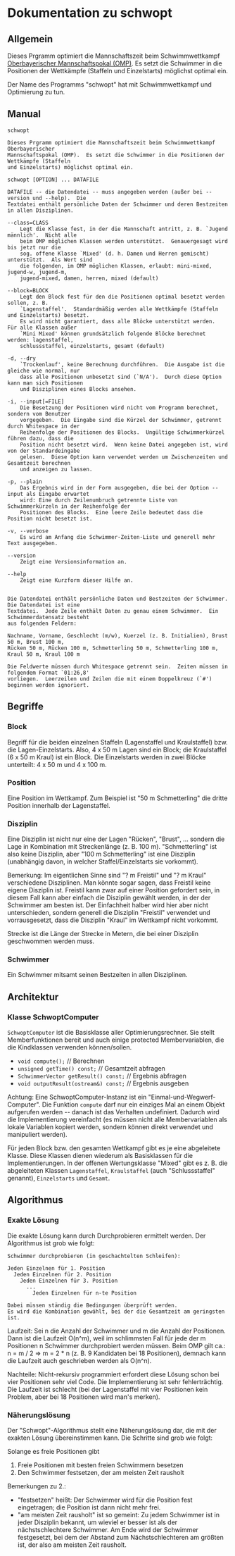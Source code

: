 Dokumentation zu schwopt
========================

Allgemein
---------

Dieses Prgramm optimiert die Mannschaftszeit beim Schwimmwettkampf [Oberbayerischer Mannschaftspokal (OMP)](http://www.bsv-oberbayern.de/omp/start.html).  Es setzt die Schwimmer in die Positionen der Wettkämpfe (Staffeln und Einzelstarts) möglichst optimal ein.

Der Name des Programms "schwopt" hat mit Schwimmwettkampf und Optimierung zu tun.

Manual
------

    schwopt
    
    Dieses Prgramm optimiert die Mannschaftszeit beim Schwimmwettkampf Oberbayerischer
    Mannschaftspokal (OMP).  Es setzt die Schwimmer in die Positionen der Wettkämpfe (Staffeln
    und Einzelstarts) möglichst optimal ein.

    schwopt [OPTION] ... DATAFILE

    DATAFILE -- die Datendatei -- muss angegeben werden (außer bei --version und --help).  Die
    Textdatei enthält persönliche Daten der Schwimmer und deren Bestzeiten in allen Disziplinen.

    --class=CLASS
        Legt die Klasse fest, in der die Mannschaft antritt, z. B. `Jugend männlich'.  Nicht alle
        beim OMP möglichen Klassen werden unterstützt.  Genauergesagt wird bis jetzt nur die
        sog. offene Klasse `Mixed' (d. h. Damen und Herren gemischt) unterstützt.  Als Wert sind
        die folgenden, im OMP möglichen Klassen, erlaubt: mini-mixed, jugend-w, jugend-m,
        jugend-mixed, damen, herren, mixed (default)

    --block=BLOCK
        Legt den Block fest für den die Positionen optimal besetzt werden sollen, z. B.
        `Lagenstaffel'.  Standardmäßig werden alle Wettkämpfe (Staffeln und Einzelstarts) besetzt.
        Es wird nicht garantiert, dass alle Blöcke unterstützt werden.  Für alle Klassen außer
        `Mini Mixed' können grundsätzlich folgende Blöcke berechnet werden: lagenstaffel,
        schlussstaffel, einzelstarts, gesamt (default)

    -d, --dry
        `Trockenlauf', keine Berechnung durchführen.  Die Ausgabe ist die gleiche wie normal, nur
        dass alle Positionen unbesetzt sind (`N/A').  Durch diese Option kann man sich Positionen
        und Disziplinen eines Blocks ansehen.

    -i, --input[=FILE]
        Die Besetzung der Positionen wird nicht vom Programm berechnet, sondern vom Benutzer
        vorgegeben.  Die Eingabe sind die Kürzel der Schwimmer, getrennt durch Whitespace in der
        Reihenfolge der Positionen des Blocks.  Ungültige Schwimmerkürzel führen dazu, dass die
        Position nicht besetzt wird.  Wenn keine Datei angegeben ist, wird von der Standardeingabe
        gelesen.  Diese Option kann verwendet werden um Zwischenzeiten und Gesamtzeit berechnen
        und anzeigen zu lassen.

    -p, --plain
        Das Ergebnis wird in der Form ausgegeben, die bei der Option --input als Eingabe erwartet
        wird: Eine durch Zeilenumbruch getrennte Liste von Schwimmerkürzeln in der Reihenfolge der
        Positionen des Blocks.  Eine leere Zeile bedeutet dass die Position nicht besetzt ist.

    -v, --verbose
        Es wird am Anfang die Schwimmer-Zeiten-Liste und generell mehr Text ausgegeben.

    --version
        Zeigt eine Versionsinformation an.

    --help
        Zeigt eine Kurzform dieser Hilfe an.
    
    
    Die Datendatei enthält persönliche Daten und Bestzeiten der Schwimmer.  Die Datendatei ist eine
    Textdatei.  Jede Zeile enthält Daten zu genau einem Schwimmer.  Ein Schwimmerdatensatz besteht
    aus folgenden Feldern:
    
    Nachname, Vorname, Geschlecht (m/w), Kuerzel (z. B. Initialien), Brust 50 m, Brust 100 m,
    Rücken 50 m, Rücken 100 m, Schmetterling 50 m, Schmetterling 100 m, Kraul 50 m, Kraul 100 m
    
    Die Feldwerte müssen durch Whitespace getrennt sein.  Zeiten müssen in folgendem Format `01:26,8'
    vorliegen.  Leerzeilen und Zeilen die mit einem Doppelkreuz (`#') beginnen werden ignoriert.


Begriffe
--------

### Block

Begriff für die beiden einzelnen Staffeln (Lagenstaffel und Kraulstaffel) bzw. die Lagen-Einzelstarts.
Also, 4 x 50 m Lagen sind ein Block; die Kraulstaffel (6 x 50 m Kraul) ist ein Block.  Die Einzelstarts werden in zwei Blöcke unterteilt: 4 x 50 m und 4 x 100 m.

### Position

Eine Position im Wettkampf.  Zum Beispiel ist "50 m Schmetterling" die dritte Position innerhalb der Lagenstaffel.

### Disziplin

Eine Disziplin ist nicht nur eine der Lagen "Rücken", "Brust", ... sondern die Lage in Kombination mit Streckenlänge (z. B. 100 m).  "Schmetterling" ist also keine Disziplin, aber "100 m Schmetterling" ist eine Disziplin (unabhängig davon, in welcher Staffel/Einzelstarts sie vorkommt).

Bemerkung: Im eigentlichen Sinne sind "? m Freistil" und "? m Kraul" verschiedene Disziplinen.  Man könnte sogar sagen, dass Freistil keine eigene Disziplin ist.  Freistil kann zwar auf einer Position gefordert sein, in diesem Fall kann aber einfach die Disziplin gewählt werden, in der der Schwimmer am besten ist.  Der Einfachheit halber wird hier aber nicht unterschieden, sondern generell die Disziplin "Freistil" verwendet und vorrausgesetzt, dass die Disziplin "Kraul" im Wettkampf nicht vorkommt.

Strecke ist die Länge der Strecke in Metern, die bei einer Disziplin geschwommen werden muss.

### Schwimmer

Ein Schwimmer mitsamt seinen Bestzeiten in allen Disziplinen.

Architektur
-----------

### Klasse SchwoptComputer

`SchwoptComputer` ist die Basisklasse aller Optimierungsrechner.  Sie stellt Memberfunktionen bereit und auch einige protected Membervariablen, die die Kindklassen verwenden können/sollen.

 - `void compute();` // Berechnen
 - `unsigned getTime() const;` // Gesamtzeit abfragen
 - `SchwimmerVector getResult() const;` // Ergebnis abfragen
 - `void outputResult(ostream&) const;` // Ergebnis ausgeben

Achtung: Eine SchwoptComputer-Instanz ist ein "Einmal-und-Wegwerf-Computer".  Die Funktion `compute` darf nur ein einziges Mal an einem Objekt aufgerufen werden -- danach ist das Verhalten undefiniert.  Dadurch wird die Implementierung vereinfacht (es müssen nicht alle Membervariablen als lokale Variablen kopiert werden, sondern können direkt verwendet und manipuliert werden).

Für jeden Block bzw. den gesamten Wettkampf gibt es je eine abgeleitete Klasse.  Diese Klassen dienen wiederum als Basisklassen für die Implementierungen.  In der offenen Wertungsklasse "Mixed" gibt es z. B. die abgeleiteten Klassen `Lagenstaffel`, `Kraulstaffel` (auch "Schlussstaffel" genannt), `Einzelstarts` und `Gesamt`.

Algorithmus
-----------

### Exakte Lösung

Die exakte Lösung kann durch Durchprobieren ermittelt werden.  Der Algorithmus ist grob wie folgt:

    Schwimmer durchprobieren (in geschachtelten Schleifen):
    
    Jeden Einzelnen für 1. Position
      Jeden Einzelnen für 2. Position
        Jeden Einzelnen für 3. Position
          ...
            Jeden Einzelnen für n-te Position
    
    Dabei müssen ständig die Bedingungen überprüft werden.
    Es wird die Kombination gewählt, bei der die Gesamtzeit am geringsten ist.

Laufzeit: Sei n die Anzahl der Schwimmer und m die Anzahl der Positionen.  Dann ist die Laufzeit O(n^m), weil im schlimmsten Fall für jede der m Positionen n Schwimmer durchprobiert werden müssen.  Beim OMP gilt ca.: n = m / 2 => m = 2 * n (z. B. 9 Kandidaten bei 18 Positionen), demnach kann die Laufzeit auch geschrieben werden als O(n^n).

Nachteile: Nicht-rekursiv programmiert erfordert diese Lösung schon bei vier Positionen sehr viel Code.  Die Implementierung ist sehr fehlerträchtig.  Die Laufzeit ist schlecht (bei der Lagenstaffel mit vier Positionen kein Problem, aber bei 18 Positionen wird man's merken).

### Näherungslösung

Der "Schwopt"-Algorithmus stellt eine Näherungslösung dar, die mit der exakten Lösung übereinstimmen kann.  Die Schritte sind grob wie folgt:

Solange es freie Positionen gibt
 1. Freie Positionen mit besten freien Schwimmern besetzen
 2. Den Schwimmer festsetzen, der am meisten Zeit rausholt

Bemerkungen zu 2.:
 - "festsetzen" heißt: Der Schwimmer wird für die Position fest eingetragen; die Position ist dann nicht mehr frei.
 - "am meisten Zeit rausholt" ist so gemeint: Zu jedem Schwimmer ist in jeder Disziplin bekannt, um wieviel er besser ist als der nächstschlechtere Schwimmer.  Am Ende wird der Schwimmer festgesetzt, bei dem der Abstand zum Nächstschlechteren am größten ist, der also am meisten Zeit rausholt.
